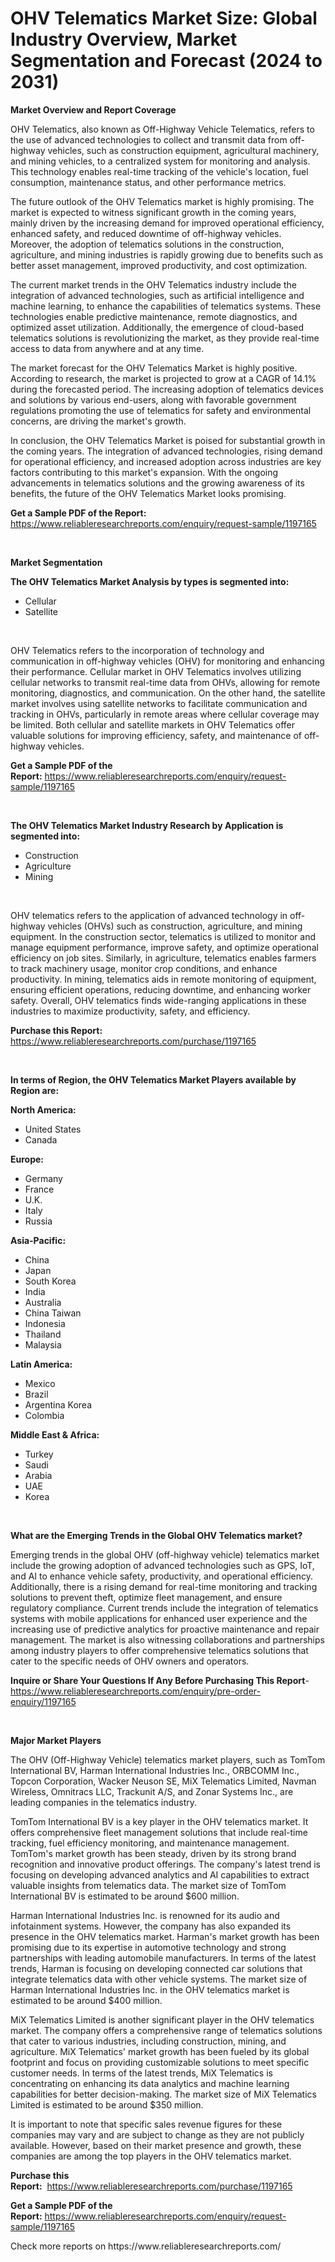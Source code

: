 <p><h1>OHV Telematics Market Size: Global Industry Overview, Market Segmentation and Forecast (2024 to 2031)</h1></p><p><strong>Market Overview and Report Coverage</strong></p>
<p><p>OHV Telematics, also known as Off-Highway Vehicle Telematics, refers to the use of advanced technologies to collect and transmit data from off-highway vehicles, such as construction equipment, agricultural machinery, and mining vehicles, to a centralized system for monitoring and analysis. This technology enables real-time tracking of the vehicle's location, fuel consumption, maintenance status, and other performance metrics.</p><p>The future outlook of the OHV Telematics market is highly promising. The market is expected to witness significant growth in the coming years, mainly driven by the increasing demand for improved operational efficiency, enhanced safety, and reduced downtime of off-highway vehicles. Moreover, the adoption of telematics solutions in the construction, agriculture, and mining industries is rapidly growing due to benefits such as better asset management, improved productivity, and cost optimization.</p><p>The current market trends in the OHV Telematics industry include the integration of advanced technologies, such as artificial intelligence and machine learning, to enhance the capabilities of telematics systems. These technologies enable predictive maintenance, remote diagnostics, and optimized asset utilization. Additionally, the emergence of cloud-based telematics solutions is revolutionizing the market, as they provide real-time access to data from anywhere and at any time.</p><p>The market forecast for the OHV Telematics Market is highly positive. According to research, the market is projected to grow at a CAGR of 14.1% during the forecasted period. The increasing adoption of telematics devices and solutions by various end-users, along with favorable government regulations promoting the use of telematics for safety and environmental concerns, are driving the market's growth.</p><p>In conclusion, the OHV Telematics Market is poised for substantial growth in the coming years. The integration of advanced technologies, rising demand for operational efficiency, and increased adoption across industries are key factors contributing to this market's expansion. With the ongoing advancements in telematics solutions and the growing awareness of its benefits, the future of the OHV Telematics Market looks promising.</p></p>
<p><strong>Get a Sample PDF of the Report:</strong> <a href="https://www.reliableresearchreports.com/enquiry/request-sample/1197165">https://www.reliableresearchreports.com/enquiry/request-sample/1197165</a></p>
<p>&nbsp;</p>
<p><strong>Market Segmentation</strong></p>
<p><strong>The OHV Telematics Market Analysis by types is segmented into:</strong></p>
<p><ul><li>Cellular</li><li>Satellite</li></ul></p>
<p>&nbsp;</p>
<p><p>OHV Telematics refers to the incorporation of technology and communication in off-highway vehicles (OHV) for monitoring and enhancing their performance. Cellular market in OHV Telematics involves utilizing cellular networks to transmit real-time data from OHVs, allowing for remote monitoring, diagnostics, and communication. On the other hand, the satellite market involves using satellite networks to facilitate communication and tracking in OHVs, particularly in remote areas where cellular coverage may be limited. Both cellular and satellite markets in OHV Telematics offer valuable solutions for improving efficiency, safety, and maintenance of off-highway vehicles.</p></p>
<p><strong>Get a Sample PDF of the Report:</strong>&nbsp;<a href="https://www.reliableresearchreports.com/enquiry/request-sample/1197165">https://www.reliableresearchreports.com/enquiry/request-sample/1197165</a></p>
<p>&nbsp;</p>
<p><strong>The OHV Telematics Market Industry Research by Application is segmented into:</strong></p>
<p><ul><li>Construction</li><li>Agriculture</li><li>Mining</li></ul></p>
<p>&nbsp;</p>
<p><p>OHV telematics refers to the application of advanced technology in off-highway vehicles (OHVs) such as construction, agriculture, and mining equipment. In the construction sector, telematics is utilized to monitor and manage equipment performance, improve safety, and optimize operational efficiency on job sites. Similarly, in agriculture, telematics enables farmers to track machinery usage, monitor crop conditions, and enhance productivity. In mining, telematics aids in remote monitoring of equipment, ensuring efficient operations, reducing downtime, and enhancing worker safety. Overall, OHV telematics finds wide-ranging applications in these industries to maximize productivity, safety, and efficiency.</p></p>
<p><strong>Purchase this Report:</strong>&nbsp; <a href="https://www.reliableresearchreports.com/purchase/1197165">https://www.reliableresearchreports.com/purchase/1197165</a></p>
<p>&nbsp;</p>
<p><strong>In terms of Region, the OHV Telematics Market Players available by Region are:</strong></p>
<p>
    <p> <strong> North America: </strong>
        <ul>
            <li>United States</li>
            <li>Canada</li>
        </ul>
        </p> 
    <p> <strong> Europe: </strong>
        <ul>
            <li>Germany</li>
            <li>France</li>
            <li>U.K.</li>
            <li>Italy</li>
            <li>Russia</li>
        </ul>
        </p> 
    <p> <strong> Asia-Pacific: </strong>
        <ul>
            <li>China</li>
            <li>Japan</li>
            <li>South Korea</li>
            <li>India</li>
            <li>Australia</li>
            <li>China Taiwan</li>
            <li>Indonesia</li>
            <li>Thailand</li>
            <li>Malaysia</li>
        </ul>
        </p> 
    <p> <strong> Latin America: </strong>
        <ul>
            <li>Mexico</li>
            <li>Brazil</li>
            <li>Argentina Korea</li>
            <li>Colombia</li>
        </ul>
        </p> 
    <p> <strong> Middle East & Africa: </strong>
        <ul>
            <li>Turkey</li>
            <li>Saudi</li>
            <li>Arabia</li>
            <li>UAE</li>
            <li>Korea</li>
        </ul>
    </p>
    </p>
<p>&nbsp;</p>
<p><strong>What are the Emerging Trends in the Global OHV Telematics market?</strong></p>
<p><p>Emerging trends in the global OHV (off-highway vehicle) telematics market include the growing adoption of advanced technologies such as GPS, IoT, and AI to enhance vehicle safety, productivity, and operational efficiency. Additionally, there is a rising demand for real-time monitoring and tracking solutions to prevent theft, optimize fleet management, and ensure regulatory compliance. Current trends include the integration of telematics systems with mobile applications for enhanced user experience and the increasing use of predictive analytics for proactive maintenance and repair management. The market is also witnessing collaborations and partnerships among industry players to offer comprehensive telematics solutions that cater to the specific needs of OHV owners and operators.</p></p>
<p><strong>Inquire or Share Your Questions If Any Before Purchasing This Report</strong>- <a href="https://www.reliableresearchreports.com/enquiry/pre-order-enquiry/1197165">https://www.reliableresearchreports.com/enquiry/pre-order-enquiry/1197165</a></p>
<p>&nbsp;</p>
<p><strong>Major Market Players</strong></p>
<p><p>The OHV (Off-Highway Vehicle) telematics market players, such as TomTom International BV, Harman International Industries Inc., ORBCOMM Inc., Topcon Corporation, Wacker Neuson SE, MiX Telematics Limited, Navman Wireless, Omnitracs LLC, Trackunit A/S, and Zonar Systems Inc., are leading companies in the telematics industry. </p><p>TomTom International BV is a key player in the OHV telematics market. It offers comprehensive fleet management solutions that include real-time tracking, fuel efficiency monitoring, and maintenance management. TomTom's market growth has been steady, driven by its strong brand recognition and innovative product offerings. The company's latest trend is focusing on developing advanced analytics and AI capabilities to extract valuable insights from telematics data. The market size of TomTom International BV is estimated to be around $600 million.</p><p>Harman International Industries Inc. is renowned for its audio and infotainment systems. However, the company has also expanded its presence in the OHV telematics market. Harman's market growth has been promising due to its expertise in automotive technology and strong partnerships with leading automobile manufacturers. In terms of the latest trends, Harman is focusing on developing connected car solutions that integrate telematics data with other vehicle systems. The market size of Harman International Industries Inc. in the OHV telematics market is estimated to be around $400 million.</p><p>MiX Telematics Limited is another significant player in the OHV telematics market. The company offers a comprehensive range of telematics solutions that cater to various industries, including construction, mining, and agriculture. MiX Telematics' market growth has been fueled by its global footprint and focus on providing customizable solutions to meet specific customer needs. In terms of the latest trends, MiX Telematics is concentrating on enhancing its data analytics and machine learning capabilities for better decision-making. The market size of MiX Telematics Limited is estimated to be around $350 million.</p><p>It is important to note that specific sales revenue figures for these companies may vary and are subject to change as they are not publicly available. However, based on their market presence and growth, these companies are among the top players in the OHV telematics market.</p></p>
<p><strong>Purchase this Report:</strong>&nbsp;&nbsp;<a href="https://www.reliableresearchreports.com/purchase/1197165">https://www.reliableresearchreports.com/purchase/1197165</a></p>
<p></p>
<p><strong>Get a Sample PDF of the Report:</strong>&nbsp;<a href="https://www.reliableresearchreports.com/enquiry/request-sample/1197165">https://www.reliableresearchreports.com/enquiry/request-sample/1197165</a></p>
<p>Check more reports on https://www.reliableresearchreports.com/</p>